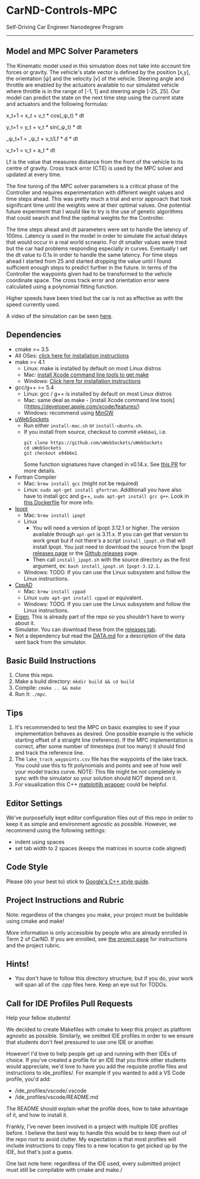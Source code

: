 # CarND-Controls-MPC
Self-Driving Car Engineer Nanodegree Program

[video1]: ./car_simulation.mov

---

## Model and MPC Solver Parameters 

The Kinematic model used in this simulation does not take into account tire forces or gravity. The vehicle's state vector is defined by the position [x,y], the orientation [_ψ_] and the velocity [v] of the vehicle. Steering angle and throttle are enabled by the actuators available to our simulated vehicle where throttle is in the range of [-1, 1] and steering angle [-25, 25]. Our model can predict the state on the next time step using the current state and actuators and the following formulas:

x_t+1 = x_t + v_t * cos(_ψ_t) * dt

y_t+1 = y_t + v_t * sin(_ψ_t) * dt

_ψ_t+1 = _ψ_t + v_t/Lf * d * dt

v_t+1 = v_t + a_t * dt

Lf is the value that measures distance from the front of the vehicle to its centre of gravity. Cross track error (CTE) is used by the MPC solver and updated at every time.

The fine tuning of the MPC solver parameters is a critical phase of the Controller and requires experimentation with different weight values and time steps ahead. This was pretty much a trial and error approach that took significant time until the weights were at their optimal values. One potential future experiment that I would like to try is the use of genetic algorithms that could search and find the optimal weights for the Controller.

The time steps ahead and dt parameters were set to handle the latency of 100ms. Latency is used in the model in order to simulate the actual delays that would occur in a real world scneario. For dt smaller values were tried but the car had problems responding especially in curves. Eventually I set the dt value to 0.1s in order to handle the same latency. For time steps ahead I started from 25 and started dropping the value until I found sufficient enough steps to predict further in the future. In terms of the Controller the waypoints given had to be transformed to the vehicle coordinate space. The cross track error and orientation error were calculated using a polynomial fitting function. 

Higher speeds have been tried but the car is not as effective as with the speed currently used. 

A video of the simulation can be seen [here][video1].

## Dependencies

* cmake >= 3.5
 * All OSes: [click here for installation instructions](https://cmake.org/install/)
* make >= 4.1
  * Linux: make is installed by default on most Linux distros
  * Mac: [install Xcode command line tools to get make](https://developer.apple.com/xcode/features/)
  * Windows: [Click here for installation instructions](http://gnuwin32.sourceforge.net/packages/make.htm)
* gcc/g++ >= 5.4
  * Linux: gcc / g++ is installed by default on most Linux distros
  * Mac: same deal as make - [install Xcode command line tools]((https://developer.apple.com/xcode/features/)
  * Windows: recommend using [MinGW](http://www.mingw.org/)
* [uWebSockets](https://github.com/uWebSockets/uWebSockets)
  * Run either `install-mac.sh` or `install-ubuntu.sh`.
  * If you install from source, checkout to commit `e94b6e1`, i.e.
    ```
    git clone https://github.com/uWebSockets/uWebSockets 
    cd uWebSockets
    git checkout e94b6e1
    ```
    Some function signatures have changed in v0.14.x. See [this PR](https://github.com/udacity/CarND-MPC-Project/pull/3) for more details.
* Fortran Compiler
  * Mac: `brew install gcc` (might not be required)
  * Linux: `sudo apt-get install gfortran`. Additionall you have also have to install gcc and g++, `sudo apt-get install gcc g++`. Look in [this Dockerfile](https://github.com/udacity/CarND-MPC-Quizzes/blob/master/Dockerfile) for more info.
* [Ipopt](https://projects.coin-or.org/Ipopt)
  * Mac: `brew install ipopt`
  * Linux
    * You will need a version of Ipopt 3.12.1 or higher. The version available through `apt-get` is 3.11.x. If you can get that version to work great but if not there's a script `install_ipopt.sh` that will install Ipopt. You just need to download the source from the Ipopt [releases page](https://www.coin-or.org/download/source/Ipopt/) or the [Github releases](https://github.com/coin-or/Ipopt/releases) page.
    * Then call `install_ipopt.sh` with the source directory as the first argument, ex: `bash install_ipopt.sh Ipopt-3.12.1`. 
  * Windows: TODO. If you can use the Linux subsystem and follow the Linux instructions.
* [CppAD](https://www.coin-or.org/CppAD/)
  * Mac: `brew install cppad`
  * Linux `sudo apt-get install cppad` or equivalent.
  * Windows: TODO. If you can use the Linux subsystem and follow the Linux instructions.
* [Eigen](http://eigen.tuxfamily.org/index.php?title=Main_Page). This is already part of the repo so you shouldn't have to worry about it.
* Simulator. You can download these from the [releases tab](https://github.com/udacity/self-driving-car-sim/releases).
* Not a dependency but read the [DATA.md](./DATA.md) for a description of the data sent back from the simulator.


## Basic Build Instructions


1. Clone this repo.
2. Make a build directory: `mkdir build && cd build`
3. Compile: `cmake .. && make`
4. Run it: `./mpc`.

## Tips

1. It's recommended to test the MPC on basic examples to see if your implementation behaves as desired. One possible example
is the vehicle starting offset of a straight line (reference). If the MPC implementation is correct, after some number of timesteps
(not too many) it should find and track the reference line.
2. The `lake_track_waypoints.csv` file has the waypoints of the lake track. You could use this to fit polynomials and points and see of how well your model tracks curve. NOTE: This file might be not completely in sync with the simulator so your solution should NOT depend on it.
3. For visualization this C++ [matplotlib wrapper](https://github.com/lava/matplotlib-cpp) could be helpful.

## Editor Settings

We've purposefully kept editor configuration files out of this repo in order to
keep it as simple and environment agnostic as possible. However, we recommend
using the following settings:

* indent using spaces
* set tab width to 2 spaces (keeps the matrices in source code aligned)

## Code Style

Please (do your best to) stick to [Google's C++ style guide](https://google.github.io/styleguide/cppguide.html).

## Project Instructions and Rubric

Note: regardless of the changes you make, your project must be buildable using
cmake and make!

More information is only accessible by people who are already enrolled in Term 2
of CarND. If you are enrolled, see [the project page](https://classroom.udacity.com/nanodegrees/nd013/parts/40f38239-66b6-46ec-ae68-03afd8a601c8/modules/f1820894-8322-4bb3-81aa-b26b3c6dcbaf/lessons/b1ff3be0-c904-438e-aad3-2b5379f0e0c3/concepts/1a2255a0-e23c-44cf-8d41-39b8a3c8264a)
for instructions and the project rubric.

## Hints!

* You don't have to follow this directory structure, but if you do, your work
  will span all of the .cpp files here. Keep an eye out for TODOs.

## Call for IDE Profiles Pull Requests

Help your fellow students!

We decided to create Makefiles with cmake to keep this project as platform
agnostic as possible. Similarly, we omitted IDE profiles in order to we ensure
that students don't feel pressured to use one IDE or another.

However! I'd love to help people get up and running with their IDEs of choice.
If you've created a profile for an IDE that you think other students would
appreciate, we'd love to have you add the requisite profile files and
instructions to ide_profiles/. For example if you wanted to add a VS Code
profile, you'd add:

* /ide_profiles/vscode/.vscode
* /ide_profiles/vscode/README.md

The README should explain what the profile does, how to take advantage of it,
and how to install it.

Frankly, I've never been involved in a project with multiple IDE profiles
before. I believe the best way to handle this would be to keep them out of the
repo root to avoid clutter. My expectation is that most profiles will include
instructions to copy files to a new location to get picked up by the IDE, but
that's just a guess.

One last note here: regardless of the IDE used, every submitted project must
still be compilable with cmake and make./
